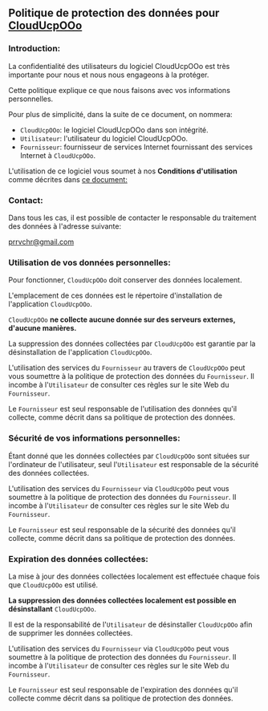 ## Politique de protection des données pour [CloudUcpOOo](https://github.com/prrvchr/CloudUcpOOo)

### Introduction:

La confidentialité des utilisateurs du logiciel CloudUcpOOo est très importante pour nous et nous nous engageons à la protéger.

Cette politique explique ce que nous faisons avec vos informations personnelles.

Pour plus de simplicité, dans la suite de ce document, on nommera:
- `CloudUcpOOo`:  le logiciel CloudUcpOOo dans son intégrité.
- `Utilisateur`: l'utilisateur du logiciel CloudUcpOOo.
- `Fournisseur`: fournisseur de services Internet fournissant des services Internet à `CloudUcpOOo`.

L'utilisation de ce logiciel vous soumet à nos **Conditions d'utilisation** comme décrites dans [ce document:](https://prrvchr.github.io/CloudUcpOOo/CloudUcpOOo/registration/TermsOfUse_fr)

### Contact:

Dans tous les cas, il est possible de contacter le responsable du traitement des données à l'adresse suivante:

prrvchr@gmail.com


### Utilisation de vos données personnelles:

Pour fonctionner, `CloudUcpOOo` doit conserver des données localement.

L'emplacement de ces données est le répertoire d'installation de l'application `CloudUcpOOo`.

`CloudUcpOOo` **ne collecte aucune donnée sur des serveurs externes, d'aucune manières.**

La suppression des données collectées par `CloudUcpOOo` est garantie par la désinstallation de l'application `CloudUcpOOo`.

L'utilisation des services du `Fournisseur` au travers de `CloudUcpOOo` peut vous soumettre à la politique de protection des données du `Fournisseur`. Il incombe à l'`Utilisateur` de consulter ces règles sur le site Web du `Fournisseur`.

Le `Fournisseur` est seul responsable de l'utilisation des données qu'il collecte, comme décrit dans sa politique de protection des données.


### Sécurité de vos informations personnelles:

Étant donné que les données collectées par `CloudUcpOOo` sont situées sur l'ordinateur de l'utilisateur, seul l'`Utilisateur` est responsable de la sécurité des données collectées.

L'utilisation des services du `Fournisseur` via `CloudUcpOOo` peut vous soumettre à la politique de protection des données du `Fournisseur`. Il incombe à l'`Utilisateur` de consulter ces règles sur le site Web du `Fournisseur`.

Le `Fournisseur` est seul responsable de la sécurité des données qu'il collecte, comme décrit dans sa politique de protection des données.


### Expiration des données collectées:

La mise à jour des données collectées localement est effectuée chaque fois que `CloudUcpOOo` est utilisé.

**La suppression des données collectées localement est possible en désinstallant** `CloudUcpOOo`.

Il est de la responsabilité de l'`Utilisateur` de désinstaller `CloudUcpOOo` afin de supprimer les données collectées.

L'utilisation des services du `Fournisseur` via `CloudUcpOOo` peut vous soumettre à la politique de protection des données du `Fournisseur`. Il incombe à l'`Utilisateur` de consulter ces règles sur le site Web du `Fournisseur`.

Le `Fournisseur` est seul responsable de l'expiration des données qu'il collecte comme décrit dans sa politique de protection des données.
